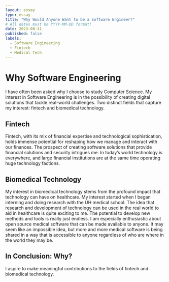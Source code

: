 ```yaml
---
layout: essay
type: essay
title: "Why Would Anyone Want to be a Software Engineer?"
# All dates must be YYYY-MM-DD format!
date: 2023-08-31
published: false
labels:
  - Software Engineering
  - Fintech
  - Medical Tech
---
```


# Why Software Engineering

I have often been asked why I choose to study Computer Science. My interest in Software Engineering is in the possibility of creating  digital solutions that tackle real-world challenges. Two distinct fields that capture my interest: fintech and biomedical technology.

## Fintech

Fintech, with its mix of financial expertise and technological sophistication, holds immense potential for reshaping how we manage and interact with our finances. The prospect of creating software solutions that provide financial solutions and security intrigues me. In today’s world technology is everywhere, and large financial institutions are at the same time operating huge technology factions.

## Biomedical Technology

My interest in biomedical technology stems from the profound impact that technology can have on healthcare. My interest started when I began interning and doing research with the UH medical school. The idea that research and development of technology can be used in the real world to aid in healthcare is quite exciting to me. The potential to develop new methods and tools is really just endless. I am especially enthusiastic about open source medical software that can be made available to anyone. It may seem like an impossible idea, but more and more medical software is being shared in a way that is accessible to anyone regardless of who are where in the world they may be.

## In Conclusion: Why?

I aspire to make meaningful contributions to the fields of fintech and biomedical technology.
